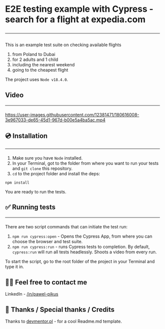 # E2E testing example with Cypress - search for a flight at expedia.com<hr>

This is an example test suite on checking available flights

1. from Poland to Dubai
2. for 2 adults and 1 child
3. including the nearest weekend
4. going to the cheapest flight

The project uses `Node v18.4.0`.

## Video<hr>

https://user-images.githubusercontent.com/12381471/180616008-3e967033-de65-45d1-967d-b00e5a4ba5ac.mp4

## 💿 Installation<hr>

1. Make sure you have `Node` installed.
2. In your Terminal, got to the folder from where you want to run your tests and `git clone` this repository.
3. `cd` to the project folder and install the deps:

`npm install`

You are ready to run the tests.

## ✅ Running tests<hr>

There are two script commands that can initiate the test run:

1. `npm run cypress:open` - Opens the Cypress App, from where you can choose the browser and test suite.
2. `npm run cypress:run` - runs Cypress tests to completion. By default, `cypress:run` will run all tests headlessly. Shoots a video from every run.

To start the script, go to the root folder of the project in your Terminal and type it in.

## 🙋‍♂️ Feel free to contact me

LinkedIn - [/in/pawel-pikus](https://www.linkedin.com/in/pawel-pikus/)

## 👏 Thanks / Special thanks / Credits

Thanks to [devmentor.pl](https://devmentor.pl/) - for a cool Readme.md template.
